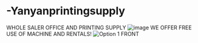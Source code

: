 # -Yanyanprintingsupply
WHOLE SALER OFFICE AND PRINTING SUPPLY
![image](https://github.com/user-attachments/assets/ba331901-4f06-4eec-8445-9f57200ba713)
WE OFFER FREE USE OF MACHINE AND RENTALS!
![Option 1 FRONT](https://github.com/user-attachments/assets/3881873f-19e3-40ea-8463-6fc88ddf3a29)
